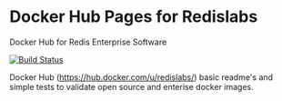 # Docker Hub Pages for Redislabs
Docker Hub for Redis Enterprise Software

[![Build Status](https://travis-ci.org/RedisLabs/DockerHub.svg?branch=master)](https://travis-ci.org/RedisLabs/DockerHub)

Docker Hub (https://hub.docker.com/u/redislabs/) basic readme's and simple tests to validate open source and enterise docker images. 
